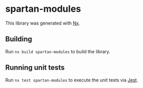 # spartan-modules

This library was generated with [Nx](https://nx.dev).

## Building

Run `nx build spartan-modules` to build the library.

## Running unit tests

Run `nx test spartan-modules` to execute the unit tests via [Jest](https://jestjs.io).
